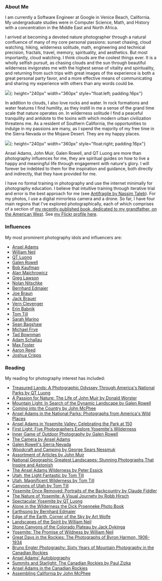 ### About Me

I am currently a Software Engineer at Google in Venice Beach, California. My undergraduate studies were in Computer Science, Math, and History with a concentration in the Middle East and North Africa.

I arrived at becoming a devoted nature photographer through a natural confluence of many of my core personal passions: sunset chasing, cloud watching, hiking, wilderness solitude, math, engineering and technical precision, fractals, travel, memory, spirituality, and aesthetics. But most importantly, cloud watching. I think clouds are the coolest things ever. It is a wholly selfish pursuit, as chasing clouds and the sun through beautiful wilderness invigorates me with the highest sense of vitality and spirituality, and returning from such trips with great images of the experience is both a great personal party favor, and a more effective means of communicating and sharing my experience with others than any words could be.

![](https://lh3.googleusercontent.com/_BBSN5Mzhb1U7mU5veoAp4dMEe1VFdfg48l8U-zGd9cA-EYjoHAwuRn4zfHjsNa_EujKLTIgurxz-XXPXFhCR-CNsyh40skQuPWYXdMBqiVRmhtqf4MM-1ZL4GhEG3JZd_g8JZsn3J0=w1920-h1080){: height="240px" width="360px" style="float:left; padding:16px"}

In addition to clouds, I also love rocks and water. In rock formations and water features I find humility, as they instill in me a sense of the grand time scale that nature operates on. In wilderness solitude I find a peaceful tranquility and antidote to the toxins with which modern urban civilization threatens me. As a resident of Southern California, the opportunities to indulge in my passions are many, as I spend the majority of my free time in the Sierra Nevada or the Mojave Desert. They are my happy places.

![](https://lh3.googleusercontent.com/7vw9nfO1K2ouD7UToSE3d1L4hqmQID6xMcyd7GyfYgfjufX3KjIigcy6qiqGISfymtdOezBuQeXhFhSsRQ_qnr6otCDqHIUPB2rxlMljCiGeBVIHprSvwIjADOmULB_QswETa5UJDuI=w1920-h1080){: height="240px" width="360px" style="float:right; padding:16px"}

Ansel Adams, John Muir, Galen Rowell, and QT Luong are more than photography influences for me, they are spiritual guides on how to live a happy and meaningful life through engagement with nature's glory. I will forever be indebted to them for the inspiration and guidance, both directly and indirectly, that they have provided for me.

I have no formal training in photography and use the internet minimally for photography education. I believe that intuitive training through iterative trial and error is the best approach for me (see [Antifragile by Nassim Taleb](https://en.wikipedia.org/wiki/Antifragile)). For my photos, I use a digital mirrorless camera and a drone. So far, I have four main regions that I've explored photographically, each of which comprises of a section of [my recently published book, dedicated to my grandfather, on the American West](/the_american_west). See [my Flickr profile here](https://flickr.com/people/153383938@N03/).

### Influences

My most prominent photography idols and influencers are:
* [Ansel Adams](https://www.anseladams.com/gallery/welcome/about-ansel-adams/)
* [William Neil](http://portfolios.williamneill.com/)
* [QT Luong](https://terragalleria.com/)
* [Galen Rowell](http://www.mountainlight.com/)
* [Bob Kaufman](https://bobkaufman.com/gallery/)
* [Alan Majchrowicz](http://alanmajchrowicz.com/)
* [Greg Lawson](https://greglawsongalleries.com/)
* [Nolan Nitschke](https://www.thesierralight.com/)
* [Bernhard Edmaier](https://www.bernhard-edmaier.de/en/)
* [Joe Braun](https://www.citrusmilo.com/)
* [Jack Brauer](https://www.mountainphotography.com/gallery/)
* [Vern Clevenger](https://vernclevenger.com/)
* [Erin Babnik](https://erinbabnik.com/)
* [Tom Till](https://tomtill.com/)
* [Sarah Marino](https://photos.naturephotoguides.com/Sarah)
* [Sean Bagshaw](https://www.outdoorexposurephoto.com/)
* [Michael Frye](https://www.michaelfrye.com/)
* [Tad Bownman](https://www.tadbowman.com/)
* [Adam Schallau](https://adamschallau.com/)
* [Max Foster](https://www.maxfosterphotography.com/)
* [Aaron Reed](https://www.aaronreedphotography.com/)
* [Joshua Cripps](https://www.joshuacripps.com/)

### Reading

My reading for photography interest has included:

* [Treasured Lands: A Photographic Odyssey Through America's National Parks by QT Luong](https://www.amazon.com/gp/product/1733576002/ref=ppx_yo_dt_b_asin_title_o04_s00?ie=UTF8&psc=1)
* [A Passion for Nature: The Life of John Muir by Donald Worster](https://www.amazon.com/gp/product/0195166825/ref=ppx_yo_dt_b_asin_title_o02_s00?ie=UTF8&psc=1)
* [Mountain Light: In Search of the Dynamic Landscape by Galen Rowell](https://www.amazon.com/gp/product/087156761X/ref=ppx_yo_dt_b_asin_title_o02_s00?ie=UTF8&psc=1)
* [Coming into the Country by John McPhee](https://www.amazon.com/gp/product/0374522871/ref=dbs_a_def_rwt_bibl_vppi_i3)
* [Ansel Adams in the National Parks: Photographs from America's Wild Places](https://www.amazon.com/Ansel-Adams-National-Parks-Photographs/dp/0316078468/ref=sr_1_1?keywords=ansel+adams+national+parks&qid=1569447876&s=gateway&sr=8-1)
* [Ansel Adams in Yosemite Valley: Celebrating the Park at 150](https://www.amazon.com/Ansel-Adams-Yosemite-Valley-Celebrating/dp/0316323403/ref=sr_1_1?keywords=ansel+adams+in+yosemite+valley&qid=1569447897&s=gateway&sr=8-1)
* [First Light: Five Photographers Explore Yosemite's Wilderness](https://www.amazon.com/First-Light-Photographers-Yosemites-Wilderness/dp/159714102X/ref=sr_1_9?keywords=first+light+yosemite&qid=1569447928&s=gateway&sr=8-9)
* [Inner Game of Outdoor Photography by Galen Rowell](https://www.amazon.com/gp/product/0393338088/ref=ppx_yo_dt_b_asin_title_o03_s00?ie=UTF8&psc=1)
* [The Camera by Ansel Adams](https://www.amazon.com/gp/product/B01K0SWQ0I/ref=ppx_yo_dt_b_asin_title_o04_s00?ie=UTF8&psc=1)
* [Galen Rowell's Sierra Nevada](https://www.amazon.com/gp/product/1578051630/ref=ppx_yo_dt_b_asin_title_o05_s00?ie=UTF8&psc=1)
* [Woodcraft and Camping by George Sears Nessmuk](https://www.amazon.com/gp/product/0486211452/ref=ppx_yo_dt_b_asin_title_o01_s00?ie=UTF8&psc=1)
* [Assortment of Articles by John Muir](https://www.amazon.com/gp/product/1359685596/ref=ppx_yo_dt_b_asin_title_o08_s00?ie=UTF8&psc=1)
* [National Geographic Greatest Landscapes: Stunning Photographs That Inspire and Astonish](https://www.amazon.com/gp/product/1426217129/ref=ppx_yo_dt_b_asin_title_o09_s00?ie=UTF8&psc=1)
* [The Ansel Adams Wilderness by Peter Essick](https://www.amazon.com/Ansel-Adams-Wilderness-Peter-Essick/dp/1426213298/ref=sr_1_3?keywords=ansel+adams+wilderness&qid=1569447667&s=gateway&sr=8-3)
* [Utah, the Light Fantastic by Tom Till](https://www.amazon.com/gp/product/0971255547/ref=ppx_yo_dt_b_search_asin_title?ie=UTF8&psc=1)
* [Utah, Magnificent Wilderness by Tom Till](https://www.amazon.com/gp/product/0942394607/ref=ppx_yo_dt_b_search_asin_title?ie=UTF8&psc=1)
* [Canyons of Utah by Tom Till](https://www.amazon.com/gp/product/0971255555/ref=ppx_yo_dt_b_search_asin_title?ie=UTF8&psc=1)
* [Yosemite Once Removed: Portraits of the Backcountry by Claude Fiddler](https://www.amazon.com/gp/product/1930238053/)
* [The Nature of Yosemite: A Visual Journety by Robb Hirsch](https://www.amazon.com/gp/product/1930238916)
* [Spectacular Yosemite by QT Luong](https://www.amazon.com/gp/product/0789327147)
* [Alone in the Wilderness the Dick Proenneke Photo Book](https://www.amazon.com/gp/product/0692188398/)
* [Earthsong by Bernhard Edmaier](https://www.amazon.com/gp/product/0714844519)
* [Edge of the Earth, Corner of the Sky by Art Wolfe](https://www.amazon.com/gp/product/0967591821)
* [Landscapes of the Spirit by William Neil](https://www.amazon.com/gp/product/0821223380)
* [Stone Canyons of the Colorado Plateau by Jack Dykinga](https://www.amazon.com/gp/product/0810944685)
* [Yosemite: The Promise of Wildness by William Neil](https://www.amazon.com/gp/product/0939666774)
* [Great Days in the Rockies: The Photographs of Byron Harmon, 1906-1934](https://www.amazon.com/gp/product/019540288X/)
* [Bruno Engler Photography: Sixty Years of Mountain Photography in the Canadian Rockies](https://www.amazon.com/gp/product/0921102852)
* [Ansel Adams' Autobiography](https://www.amazon.com/gp/product/0821215965/)
* [Summits and Starlight: The Canadian Rockies by Paul Zizka](https://www.amazon.com/gp/product/1927330920/)
* [Ansel Adams in the Canadian Rockies](https://www.amazon.com/gp/product/0316243418)
* [Assembling California by John McPhee](https://www.amazon.com/Assembling-California-Annals-Former-World/dp/0374523932)

